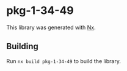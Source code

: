 # pkg-1-34-49

This library was generated with [Nx](https://nx.dev).

## Building

Run `nx build pkg-1-34-49` to build the library.
